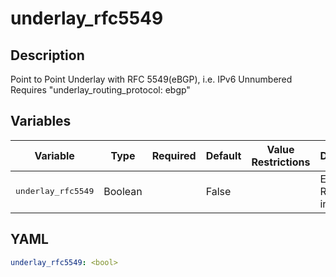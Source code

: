 # underlay_rfc5549

## Description

Point to Point Underlay with RFC 5549(eBGP), i.e. IPv6 Unnumbered<br>Requires "underlay_routing_protocol: ebgp"<br>

## Variables

| Variable | Type | Required | Default | Value Restrictions | Description |
| -------- | ---- | -------- | ------- | ------------------ | ----------- |
| <pre>underlay_rfc5549 | Boolean |  | False |  | Enable RFC5549 in Underlay |

## YAML

```yaml
underlay_rfc5549: <bool>
```